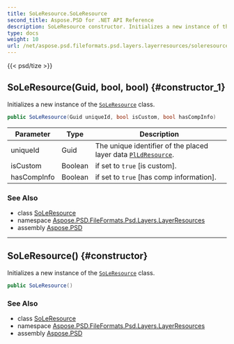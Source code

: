 ```yaml
---
title: SoLeResource.SoLeResource
second_title: Aspose.PSD for .NET API Reference
description: SoLeResource constructor. Initializes a new instance of the SoLeResource class
type: docs
weight: 10
url: /net/aspose.psd.fileformats.psd.layers.layerresources/soleresource/soleresource/
---
```

{{< psd/tize >}}
## SoLeResource(Guid, bool, bool) {#constructor_1}

Initializes a new instance of the [`SoLeResource`](../) class.

```csharp
public SoLeResource(Guid uniqueId, bool isCustom, bool hasCompInfo)
```

| Parameter | Type | Description |
| --- | --- | --- |
| uniqueId | Guid | The unique identifier of the placed layer data [`PlLdResource`](../../plldresource/). |
| isCustom | Boolean | if set to `true` [is custom]. |
| hasCompInfo | Boolean | if set to `true` [has comp information]. |

### See Also

* class [SoLeResource](../)
* namespace [Aspose.PSD.FileFormats.Psd.Layers.LayerResources](../../soleresource/)
* assembly [Aspose.PSD](../../../)

---

## SoLeResource() {#constructor}

Initializes a new instance of the [`SoLeResource`](../) class.

```csharp
public SoLeResource()
```

### See Also

* class [SoLeResource](../)
* namespace [Aspose.PSD.FileFormats.Psd.Layers.LayerResources](../../soleresource/)
* assembly [Aspose.PSD](../../../)


